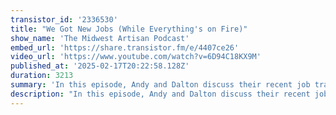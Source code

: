 ```yaml
---
transistor_id: '2336530'
title: "We Got New Jobs (While Everything's on Fire)"
show_name: 'The Midwest Artisan Podcast'
embed_url: 'https://share.transistor.fm/e/4407ce26'
video_url: 'https://www.youtube.com/watch?v=6D94C18KX9M'
published_at: '2025-02-17T20:22:58.128Z'
duration: 3213
summary: 'In this episode, Andy and Dalton discuss their recent job transitions, the challenges of navigating the job market, and the why the interview process is broken'
description: "In this episode, Andy and Dalton discuss their recent job transitions, the challenges of navigating the job market, and the why the interview process is broken. We also briefly touch on Laravel Cloud and Laracon US.\n00:00 - Introduction and New Beginnings\r\n02:58 - Transitioning to New Jobs\r\n05:46 - The Challenges of Job Searching\r\n08:44 - Navigating the Job Market\r\n11:25 - The Interview Process\r\n13:05 - Insights on Job Applications\r\n15:51 - Final Thoughts and Tips\r\n28:02 - Flawed Recruitment Processes\r\n31:15 - Job Market Realities for Developers\r\n33:01 - Technical Interview Challenges\r\n39:17 - The Importance of Cultural Fit\r\n41:25 - Excitement for Laravel and Community Events\r\n47:18 - Anticipation for Laravel Nightwatch and Cloud"
---
```

